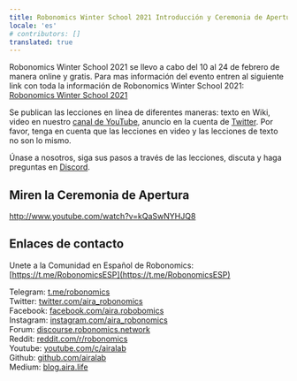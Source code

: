 ```yaml
---
title: Robonomics Winter School 2021 Introducción y Ceremonia de Apertura
locale: 'es' 
# contributors: []
translated: true
---
```


Robonomics Winter School 2021 se llevo a cabo del 10 al 24 de febrero de manera online y gratis. Para mas información del evento entren al siguiente link con toda la información de Robonomics Winter School 2021: [Robonomics Winter School 2021](https://medium.com/robonomics-espa%C3%B1ol/robonomics-winter-school-2021-1ce2d37fb158)

Se publican las lecciones en línea de diferentes maneras: texto en Wiki, video en nuestro [canal de YouTube](https://www.youtube.com/channel/UCrSiho1uB-1n6F8cZpCLhjQ), anuncio en la cuenta de [Twitter](https://twitter.com/AIRA_Robonomics). Por favor, tenga en cuenta que las lecciones en video y las lecciones de texto no son lo mismo.  

Únase a nosotros, siga sus pasos a través de las lecciones, discuta y haga preguntas en [Discord](https://discord.gg/5UWNGNaAUf).

## Miren la Ceremonia de Apertura

http://www.youtube.com/watch?v=kQaSwNYHJQ8

## Enlaces de contacto

Unete a la Comunidad en Español de Robonomics: [https://t.me/RobonomicsESP](https://t.me/RobonomicsESP)  

Telegram: [t.me/robonomics](http://t.me/robonomics)  
Twitter: [twitter.com/aira_robonomics](http://twitter.com/aira_robonomics)  
Facebook: [facebook.com/aira.robobomics](http://facebook.com/aira.robobomics)  
Instagram: [instagram.com/aira_robonomics](http://instagram.com/aira_robonomics)  
Forum: [discourse.robonomics.network](http://discourse.robonomics.network/)  
Reddit: [reddit.com/r/robonomics](http://reddit.com/r/robonomics)  
Youtube: [youtube.com/c/airalab](http://youtube.com/c/airalab)  
Github: [github.com/airalab](http://github.com/airalab)  
Medium: [blog.aira.life](http://blog.aira.life/)